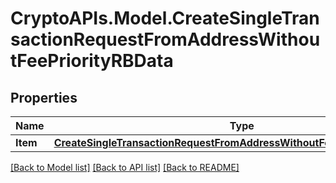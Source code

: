 # CryptoAPIs.Model.CreateSingleTransactionRequestFromAddressWithoutFeePriorityRBData

## Properties

Name | Type | Description | Notes
------------ | ------------- | ------------- | -------------
**Item** | [**CreateSingleTransactionRequestFromAddressWithoutFeePriorityRBDataItem**](CreateSingleTransactionRequestFromAddressWithoutFeePriorityRBDataItem.md) |  | 

[[Back to Model list]](../README.md#documentation-for-models) [[Back to API list]](../README.md#documentation-for-api-endpoints) [[Back to README]](../README.md)

